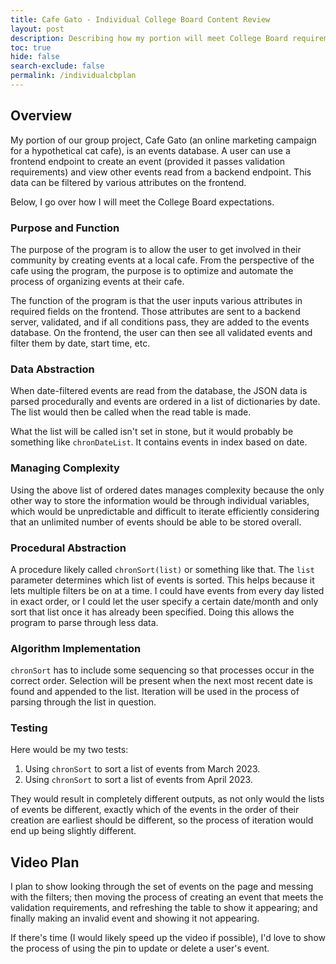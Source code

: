 ```yaml
---
title: Cafe Gato - Individual College Board Content Review
layout: post
description: Describing how my portion will meet College Board requirements.
toc: true
hide: false
search-exclude: false
permalink: /individualcbplan
---
```


## Overview

My portion of our group project, Cafe Gato (an online marketing campaign for a hypothetical cat cafe), is an events database. A user can use a frontend endpoint to create an event (provided it passes validation requirements) and view other events read from a backend endpoint. This data can be filtered by various attributes on the frontend.

Below, I go over how I will meet the College Board expectations.

### Purpose and Function

The purpose of the program is to allow the user to get involved in their community by creating events at a local cafe. From the perspective of the cafe using the program, the purpose is to optimize and automate the process of organizing events at their cafe.

The function of the program is that the user inputs various attributes in required fields on the frontend. Those attributes are sent to a backend server, validated, and if all conditions pass, they are added to the events database. On the frontend, the user can then see all validated events and filter them by date, start time, etc.

### Data Abstraction

When date-filtered events are read from the database, the JSON data is parsed procedurally and events are ordered in a list of dictionaries by date. The list would then be called when the read table is made.

What the list will be called isn't set in stone, but it would probably be something like `chronDateList`. It contains events in index based on date.

### Managing Complexity

Using the above list of ordered dates manages complexity because the only other way to store the information would be through individual variables, which would be unpredictable and difficult to iterate efficiently considering that an unlimited number of events should be able to be stored overall.

### Procedural Abstraction

A procedure likely called `chronSort(list)` or something like that. The `list` parameter determines which list of events is sorted. This helps because it lets multiple filters be on at a time. I could have events from every day listed in exact order, or I could let the user specify a certain date/month and only sort that list once it has already been specified. Doing this allows the program to parse through less data.

### Algorithm Implementation

`chronSort` has to include some sequencing so that processes occur in the correct order. Selection will be present when the next most recent date is found and appended to the list. Iteration will be used in the process of parsing through the list in question.

### Testing

Here would be my two tests:
1. Using `chronSort` to sort a list of events from March 2023.
2. Using `chronSort` to sort a list of events from April 2023.

They would result in completely different outputs, as not only would the lists of events be different, exactly which of the events in the order of their creation are earliest should be different, so the process of iteration would end up being slightly different.

## Video Plan

I plan to show looking through the set of events on the page and messing with the filters; then moving the process of creating an event that meets the validation requirements, and refreshing the table to show it appearing; and finally making an invalid event and showing it not appearing.

If there's time (I would likely speed up the video if possible), I'd love to show the process of using the pin to update or delete a user's event.